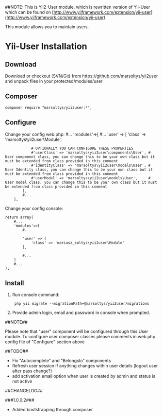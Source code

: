 ##NOTE: This is Yii2-User module, which is rewritten version of Yii-User which can be found on [http://www.yiiframework.com/extension/yii-user](http://www.yiiframework.com/extension/yii-user)


This module allows you to maintain users.

Yii-User Installation
=====================

Download
--------

Download or checkout (SVN/Git) from https://github.com/marsoltys/yii2user and unpack files in your protected/modules/user

Composer
---------

    composer require "marsoltys/yii2user:*",

Configure
---------

Change your config web.php:
        #...
        'modules'=>[
            #...
            'user' => [
                'class' => 'marsoltys\yii2user\Module',
                
                # OPTIONALLY YOU CAN CONFIGURE THESE PROPERTIES
                #'userClass' => 'marsoltys\yii2user\components\User', # User component class, you can change this to be your own class but it must be extended from class provided in this comment
                #'identityClass' => 'marsoltys\yii2user\models\User', # User Identity class, you can change this to be your own class but it must be extended from class provided in this comment
                #'userModel' => 'marsoltys\yii2user\models\User',     # User model class, you can change this to be your own class but it must be extended from class provided in this comment
            ],
            #...
        ],
    
Change your config console:

    return array(
        #...
        'modules'=>[
            #...
            
            'user' => [
                'class' => 'mariusz_soltys\yii2user\Module'
            ],
            
            #...
        ]
        #...
    ); 

Install
------- 

1. Run console command:

        php yii migrate --migrationPath=@marsoltys/yii2user/migrations

2. Provide admin login, email and password in console when prompted.

##NOTE##

Please note that "user" component will be configured through this User module.
To configure user composer classes please comments in web.php config file of "Configure" section above

##TODO##

- Fix "Autocomplete" and "Belongsto" components
- Refresh user session if anything changes within user details (logout user after pass change?)
- add activation email option when user is created by admin and status is not active

##CHANGELOG##

###1.0.0.2###
- Added bootstrapping through composer